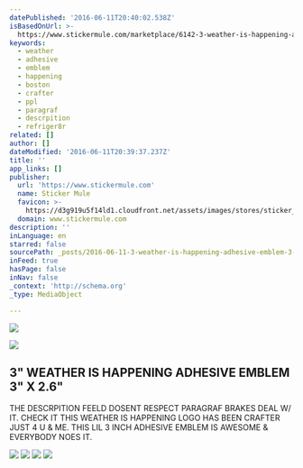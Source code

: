 ```yaml
---
datePublished: '2016-06-11T20:40:02.538Z'
isBasedOnUrl: >-
  https://www.stickermule.com/marketplace/6142-3-weather-is-happening-adhesive-emblem-3-x-2-dot-6
keywords:
  - weather
  - adhesive
  - emblem
  - happening
  - boston
  - crafter
  - ppl
  - paragraf
  - descrpition
  - refriger8r
related: []
author: []
dateModified: '2016-06-11T20:39:37.237Z'
title: ''
app_links: []
publisher:
  url: 'https://www.stickermule.com'
  name: Sticker Mule
  favicon: >-
    https://d3g919u5f14ld1.cloudfront.net/assets/images/stores/sticker_mule/favicon-production-32-a92b69d3.ico
  domain: www.stickermule.com
description: ''
inLanguage: en
starred: false
sourcePath: _posts/2016-06-11-3-weather-is-happening-adhesive-emblem-3-x-26.md
inFeed: true
hasPage: false
inNav: false
_context: 'http://schema.org'
_type: MediaObject

---
```

![](https://s3-us-west-2.amazonaws.com/the-grid-img/p/b39499fd34995afd201e13e480499f61fa879af8.jpg)

<article style=""><img src="https://s3-us-west-2.amazonaws.com/the-grid-img/p/fd126bdc235d1ecfb321ed1d2443d8959dab2ffd.png" /><h1>3" WEATHER IS HAPPENING ADHESIVE EMBLEM 3" X 2.6"</h1><p>THE DESCRPITION FEELD DOSENT RESPECT PARAGRAF BRAKES DEAL W/ IT. CHECK IT THIS WEATHER IS HAPPENING LOGO HAS BEEN CRAFTER JUST 4 U &amp; ME. THIS LIL 3 INCH ADHESIVE EMBLEM IS AWESOME &amp; EVERYBODY NOES IT.</p></article>

![](https://the-grid-user-content.s3-us-west-2.amazonaws.com/baa313c8-2a14-412b-a81c-57ec052cfa0f.jpg)
![](https://s3-us-west-2.amazonaws.com/the-grid-img/p/3c513a83eb3d4faa2ef0985d2375b7259888874b.jpg)
![](https://s3-us-west-2.amazonaws.com/the-grid-img/p/b9df07680c77b52ce72929d71969d93db80ce243.jpg)
![](https://the-grid-user-content.s3-us-west-2.amazonaws.com/c3a5faca-6a1a-4284-a918-28e8a31994b5.jpg)